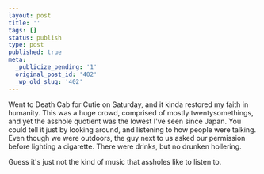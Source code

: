```yaml
---
layout: post
title: ''
tags: []
status: publish
type: post
published: true
meta:
  _publicize_pending: '1'
  original_post_id: '402'
  _wp_old_slug: '402'
---
```

Went to Death Cab for Cutie on Saturday, and it kinda restored my faith in humanity.  This was a huge crowd, comprised of mostly twentysomethings, and yet the asshole quotient was the lowest I've seen since Japan.  You could tell it just by looking around, and listening to how people were talking.  Even though we were outdoors, the guy next to us asked our permission before lighting a cigarette.  There were drinks, but no drunken hollering.

Guess it's just not the kind of music that assholes like to listen to.
